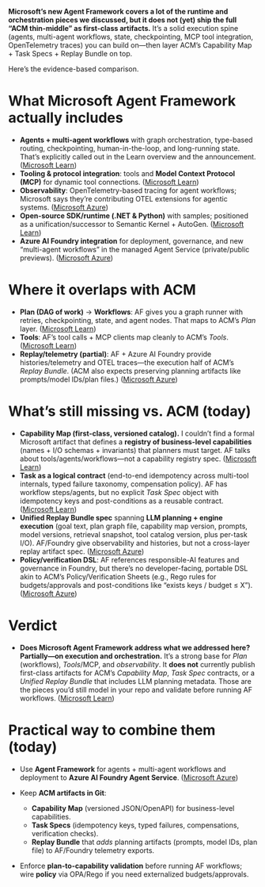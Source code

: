 **Microsoft’s new Agent Framework covers a lot of the runtime and orchestration pieces we discussed, but it does not (yet) ship the full “ACM thin-middle” as first-class artifacts.** It’s a solid execution spine (agents, multi-agent workflows, state, checkpointing, MCP tool integration, OpenTelemetry traces) you can build on—then layer ACM’s Capability Map + Task Specs + Replay Bundle on top.

Here’s the evidence-based comparison.

# What Microsoft Agent Framework actually includes

* **Agents + multi-agent workflows** with graph orchestration, type-based routing, checkpointing, human-in-the-loop, and long-running state. That’s explicitly called out in the Learn overview and the announcement. ([Microsoft Learn][1])
* **Tooling & protocol integration**: tools and **Model Context Protocol (MCP)** for dynamic tool connections. ([Microsoft Learn][1])
* **Observability**: OpenTelemetry-based tracing for agent workflows; Microsoft says they’re contributing OTEL extensions for agentic systems. ([Microsoft Azure][2])
* **Open-source SDK/runtime (.NET & Python)** with samples; positioned as a unification/successor to Semantic Kernel + AutoGen. ([Microsoft Learn][1])
* **Azure AI Foundry integration** for deployment, governance, and new “multi-agent workflows” in the managed Agent Service (private/public previews). ([Microsoft Azure][2])

# Where it overlaps with ACM

* **Plan (DAG of work)** → **Workflows**: AF gives you a graph runner with retries, checkpointing, state, and agent nodes. That maps to ACM’s *Plan* layer. ([Microsoft Learn][1])
* **Tools**: AF’s tool calls + MCP clients map cleanly to ACM’s *Tools*. ([Microsoft Learn][1])
* **Replay/telemetry (partial)**: AF + Azure AI Foundry provide histories/telemetry and OTEL traces—the execution half of ACM’s *Replay Bundle*. (ACM also expects preserving planning artifacts like prompts/model IDs/plan files.) ([Microsoft Azure][2])

# What’s still missing vs. ACM (today)

* **Capability Map (first-class, versioned catalog).** I couldn’t find a formal Microsoft artifact that defines a **registry of business-level capabilities** (names + I/O schemas + invariants) that planners must target. AF talks about tools/agents/workflows—not a capability registry spec. ([Microsoft Learn][1])
* **Task as a logical contract** (end-to-end idempotency across multi-tool internals, typed failure taxonomy, compensation policy). AF has workflow steps/agents, but no explicit *Task Spec* object with idempotency keys and post-conditions as a reusable contract. ([Microsoft Learn][1])
* **Unified Replay Bundle spec** spanning **LLM planning + engine execution** (goal text, plan graph file, capability map version, prompts, model versions, retrieval snapshot, tool catalog version, plus per-task I/O). AF/Foundry give observability and histories, but not a cross-layer replay artifact spec. ([Microsoft Azure][2])
* **Policy/verification DSL**: AF references responsible-AI features and governance in Foundry, but there’s no developer-facing, portable DSL akin to ACM’s Policy/Verification Sheets (e.g., Rego rules for budgets/approvals and post-conditions like “exists keys / budget ≤ X”). ([Microsoft Azure][2])

# Verdict

* **Does Microsoft Agent Framework address what we addressed here?**
  **Partially—on execution and orchestration.** It’s a strong base for *Plan* (workflows), *Tools*/MCP, and *observability*. It **does not** currently publish first-class artifacts for ACM’s *Capability Map*, *Task Spec* contracts, or a *Unified Replay Bundle* that includes LLM planning metadata. Those are the pieces you’d still model in your repo and validate before running AF workflows. ([Microsoft Learn][1])

# Practical way to combine them (today)

* Use **Agent Framework** for agents + multi-agent workflows and deployment to **Azure AI Foundry Agent Service**. ([Microsoft Azure][2])
* Keep **ACM artifacts in Git**:

  * **Capability Map** (versioned JSON/OpenAPI) for business-level capabilities.
  * **Task Specs** (idempotency keys, typed failures, compensations, verification checks).
  * **Replay Bundle** that *adds* planning artifacts (prompts, model IDs, plan file) to AF/Foundry telemetry exports.
* Enforce **plan-to-capability validation** before running AF workflows; wire **policy** via OPA/Rego if you need externalized budgets/approvals.


[1]: https://learn.microsoft.com/en-us/agent-framework/overview/agent-framework-overview "Introduction to Microsoft Agent Framework | Microsoft Learn"
[2]: https://azure.microsoft.com/en-us/blog/introducing-microsoft-agent-framework/ "Introducing Microsoft Agent Framework | Microsoft Azure Blog"
